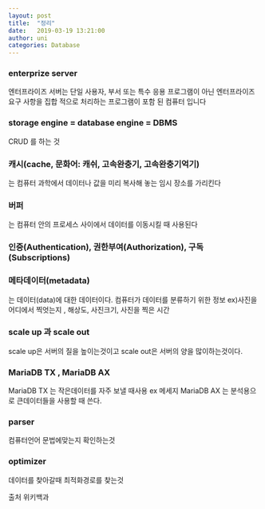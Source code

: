 ```yaml
---
layout: post
title:  "정리"
date:   2019-03-19 13:21:00
author: uni
categories: Database
---
```


<h3>enterprize server</h3>  엔터프라이즈 서버는 단일 사용자, 부서 또는 특수 응용 프로그램이 아닌 엔터프라이즈 요구 사항을 집합 적으로 처리하는 프로그램이 포함 된 컴퓨터 입니다

<h3>storage engine = database engine = DBMS</h3>   CRUD 를 하는 것


<h3>캐시(cache, 문화어: 캐쉬, 고속완충기, 고속완충기억기)</h3>는 컴퓨터 과학에서 데이터나 값을 미리 복사해 놓는 임시 장소를 가리킨다


<h3>버퍼</h3>는 컴퓨터 안의 프로세스 사이에서 데이터를 이동시킬 때 사용된다


<h3>인증(Authentication), 권한부여(Authorization), 구독(Subscriptions)</h3>



<h3>메타데이터(metadata) </h3> 는 데이터(data)에 대한 데이터이다. 컴퓨터가 데이터를 분류하기 위한 정보 ex)사진을 어디에서 찍엇는지 , 해상도, 사진크기, 사진을 찍은 시간


<h3>scale up  과 scale out </h3>

scale up은 서버의 질을 높이는것이고 
scale out은 서버의 양을 많이하는것이다.  

<h3>MariaDB TX , MariaDB AX</h3>

MariaDB TX 는 작은데이터를 자주 보낼 때사용 ex 메세지
MariaDB AX 는 분석용으로 큰데이터들을 사용할 때 쓴다.


<h3>parser </h3>컴퓨터언어 문법에맞는지 확인하는것


<h3>optimizer</h3> 데이터를 찾아갈때 최적화경로를 찾는것 





출처 위키백과








